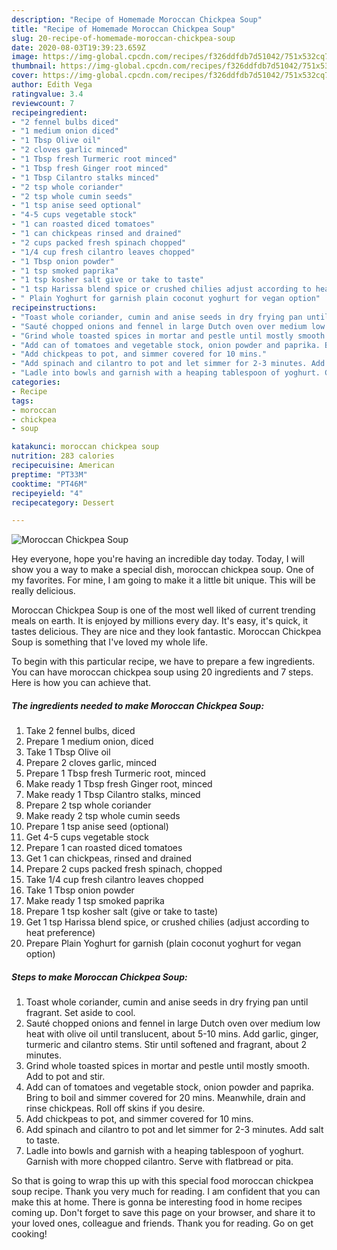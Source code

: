 ```yaml
---
description: "Recipe of Homemade Moroccan Chickpea Soup"
title: "Recipe of Homemade Moroccan Chickpea Soup"
slug: 20-recipe-of-homemade-moroccan-chickpea-soup
date: 2020-08-03T19:39:23.659Z
image: https://img-global.cpcdn.com/recipes/f326ddfdb7d51042/751x532cq70/moroccan-chickpea-soup-recipe-main-photo.jpg
thumbnail: https://img-global.cpcdn.com/recipes/f326ddfdb7d51042/751x532cq70/moroccan-chickpea-soup-recipe-main-photo.jpg
cover: https://img-global.cpcdn.com/recipes/f326ddfdb7d51042/751x532cq70/moroccan-chickpea-soup-recipe-main-photo.jpg
author: Edith Vega
ratingvalue: 3.4
reviewcount: 7
recipeingredient:
- "2 fennel bulbs diced"
- "1 medium onion diced"
- "1 Tbsp Olive oil"
- "2 cloves garlic minced"
- "1 Tbsp fresh Turmeric root minced"
- "1 Tbsp fresh Ginger root minced"
- "1 Tbsp Cilantro stalks minced"
- "2 tsp whole coriander"
- "2 tsp whole cumin seeds"
- "1 tsp anise seed optional"
- "4-5 cups vegetable stock"
- "1 can roasted diced tomatoes"
- "1 can chickpeas rinsed and drained"
- "2 cups packed fresh spinach chopped"
- "1/4 cup fresh cilantro leaves chopped"
- "1 Tbsp onion powder"
- "1 tsp smoked paprika"
- "1 tsp kosher salt give or take to taste"
- "1 tsp Harissa blend spice or crushed chilies adjust according to heat preference"
- " Plain Yoghurt for garnish plain coconut yoghurt for vegan option"
recipeinstructions:
- "Toast whole coriander, cumin and anise seeds in dry frying pan until fragrant. Set aside to cool."
- "Sauté chopped onions and fennel in large Dutch oven over medium low heat with olive oil until translucent, about 5-10 mins. Add garlic, ginger, turmeric and cilantro stems. Stir until softened and fragrant, about 2 minutes."
- "Grind whole toasted spices in mortar and pestle until mostly smooth. Add to pot and stir."
- "Add can of tomatoes and vegetable stock, onion powder and paprika. Bring to boil and simmer covered for 20 mins. Meanwhile, drain and rinse chickpeas. Roll off skins if you desire."
- "Add chickpeas to pot, and simmer covered for 10 mins."
- "Add spinach and cilantro to pot and let simmer for 2-3 minutes. Add salt to taste."
- "Ladle into bowls and garnish with a heaping tablespoon of yoghurt. Garnish with more chopped cilantro. Serve with flatbread or pita."
categories:
- Recipe
tags:
- moroccan
- chickpea
- soup

katakunci: moroccan chickpea soup 
nutrition: 283 calories
recipecuisine: American
preptime: "PT33M"
cooktime: "PT46M"
recipeyield: "4"
recipecategory: Dessert

---
```



![Moroccan Chickpea Soup](https://img-global.cpcdn.com/recipes/f326ddfdb7d51042/751x532cq70/moroccan-chickpea-soup-recipe-main-photo.jpg)

Hey everyone, hope you're having an incredible day today. Today, I will show you a way to make a special dish, moroccan chickpea soup. One of my favorites. For mine, I am going to make it a little bit unique. This will be really delicious.



Moroccan Chickpea Soup is one of the most well liked of current trending meals on earth. It is enjoyed by millions every day. It's easy, it's quick, it tastes delicious. They are nice and they look fantastic. Moroccan Chickpea Soup is something that I've loved my whole life.


To begin with this particular recipe, we have to prepare a few ingredients. You can have moroccan chickpea soup using 20 ingredients and 7 steps. Here is how you can achieve that.

<!--inarticleads1-->

##### The ingredients needed to make Moroccan Chickpea Soup:

1. Take 2 fennel bulbs, diced
1. Prepare 1 medium onion, diced
1. Take 1 Tbsp Olive oil
1. Prepare 2 cloves garlic, minced
1. Prepare 1 Tbsp fresh Turmeric root, minced
1. Make ready 1 Tbsp fresh Ginger root, minced
1. Make ready 1 Tbsp Cilantro stalks, minced
1. Prepare 2 tsp whole coriander
1. Make ready 2 tsp whole cumin seeds
1. Prepare 1 tsp anise seed (optional)
1. Get 4-5 cups vegetable stock
1. Prepare 1 can roasted diced tomatoes
1. Get 1 can chickpeas, rinsed and drained
1. Prepare 2 cups packed fresh spinach, chopped
1. Take 1/4 cup fresh cilantro leaves chopped
1. Take 1 Tbsp onion powder
1. Make ready 1 tsp smoked paprika
1. Prepare 1 tsp kosher salt (give or take to taste)
1. Get 1 tsp Harissa blend spice, or crushed chilies (adjust according to heat preference)
1. Prepare  Plain Yoghurt for garnish (plain coconut yoghurt for vegan option)




<!--inarticleads2-->

##### Steps to make Moroccan Chickpea Soup:

1. Toast whole coriander, cumin and anise seeds in dry frying pan until fragrant. Set aside to cool.
1. Sauté chopped onions and fennel in large Dutch oven over medium low heat with olive oil until translucent, about 5-10 mins. Add garlic, ginger, turmeric and cilantro stems. Stir until softened and fragrant, about 2 minutes.
1. Grind whole toasted spices in mortar and pestle until mostly smooth. Add to pot and stir.
1. Add can of tomatoes and vegetable stock, onion powder and paprika. Bring to boil and simmer covered for 20 mins. Meanwhile, drain and rinse chickpeas. Roll off skins if you desire.
1. Add chickpeas to pot, and simmer covered for 10 mins.
1. Add spinach and cilantro to pot and let simmer for 2-3 minutes. Add salt to taste.
1. Ladle into bowls and garnish with a heaping tablespoon of yoghurt. Garnish with more chopped cilantro. Serve with flatbread or pita.




So that is going to wrap this up with this special food moroccan chickpea soup recipe. Thank you very much for reading. I am confident that you can make this at home. There is gonna be interesting food in home recipes coming up. Don't forget to save this page on your browser, and share it to your loved ones, colleague and friends. Thank you for reading. Go on get cooking!
